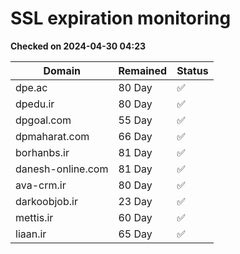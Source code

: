 # SSL expiration monitoring

**Checked on 2024-04-30 04:23**

| Domain | Remained | Status       |
|--------|----------|--------------|
| dpe.ac     | 80 Day   | ✅ |
| dpedu.ir     | 80 Day   | ✅ |
| dpgoal.com     | 55 Day   | ✅ |
| dpmaharat.com     | 66 Day   | ✅ |
| borhanbs.ir     | 81 Day   | ✅ |
| danesh-online.com     | 81 Day   | ✅ |
| ava-crm.ir     | 80 Day   | ✅ |
| darkoobjob.ir     | 23 Day   | ✅ |
| mettis.ir     | 60 Day   | ✅ |
| liaan.ir     | 65 Day   | ✅ |
